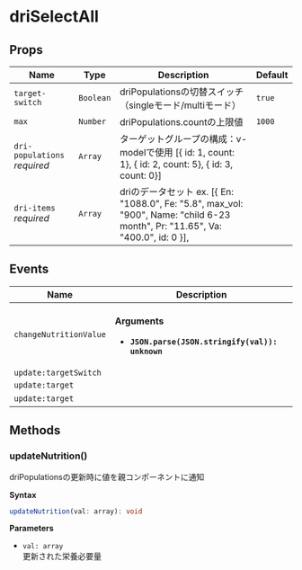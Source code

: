 # driSelectAll

## Props

| Name                         | Type      | Description                                                                                                                                                                                                                | Default |
| ---------------------------- | --------- | -------------------------------------------------------------------------------------------------------------------------------------------------------------------------------------------------------------------------- | ------- |
| `target-switch`              | `Boolean` | driPopulationsの切替スイッチ（singleモード/multiモード）                                                                                                                                                                                  | `true`  |
| `max`                        | `Number`  | driPopulations.countの上限値                                                                                                                                                                                                   | `1000`  |
| `dri-populations` *required* | `Array`   | ターゲットグループの構成：v-modelで使用  [{ id: 1, count: 1}, { id: 2, count: 5}, { id: 3, count: 0}]                                                                                                                                      |         |
| `dri-items` *required*       | `Array`   | driのデータセット   ex.          [{            En: "1088.0",            Fe: "5.8",            max_vol: "900",            Name: "child 6-23 month",            Pr: "11.65",            Va: "400.0",            id: 0           }], | &nbsp;  |

## Events

| Name                   | Description                                                                             |
| ---------------------- | --------------------------------------------------------------------------------------- |
| `changeNutritionValue` | <br/>**Arguments**<br/><ul><li>**`JSON.parse(JSON.stringify(val)): unknown`**</li></ul> |
| `update:targetSwitch`  |                                                                                         |
| `update:target`        |                                                                                         |
| `update:target`        | &nbsp;                                                                                  |

## Methods

### updateNutrition()

driPopulationsの更新時に値を親コンポーネントに通知

**Syntax**

```typescript
updateNutrition(val: array): void
```

**Parameters**

- `val: array`<br/>
  更新された栄養必要量

